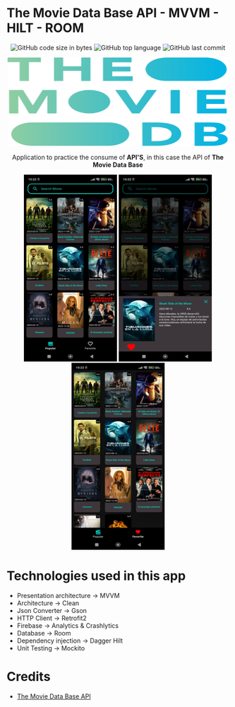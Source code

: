 # The Movie Data Base API - MVVM - HILT - ROOM
<p align = "center">
<img alt="GitHub code size in bytes" src="https://img.shields.io/github/languages/code-size/DaZo20/The-Movie-Database-API?color=success&style=for-the-badge">
<img alt="GitHub top language" src="https://img.shields.io/github/languages/top/DaZo20/The-Movie-Database-API?color=violet&style=for-the-badge">
<img alt="GitHub last commit" src="https://img.shields.io/github/last-commit/DaZo20/The-Movie-Database-API?color=blue&style=for-the-badge">
</p>
 <p align = "center"><img src="images/TMDBlogo.svg" width="500" height="200" /></p>
<p align = "center">Application to practice the consume of <b>API'S</b>, in this case the API of <b>The Movie Data Base</b></p>

  <p align = "center">
    <img src="images/popularFragment.jpg" width="211" height="423" />
    <img src="images/DetailFragment.jpg" width="211" height="423"  />
    <img src="images/favFragment.jpg" width="211" height="423"  />
  </p>

# Technologies used in this app
- Presentation architecture -> MVVM
- Architecture -> Clean
- Json Converter -> Gson
- HTTP Client -> Retrofit2
- Firebase -> Analytics & Crashlytics
- Database -> Room
- Dependency injection -> Dagger Hilt
- Unit Testing -> Mockito
# Credits
- [The Movie Data Base API](https://rickandmortyapi.com/)
